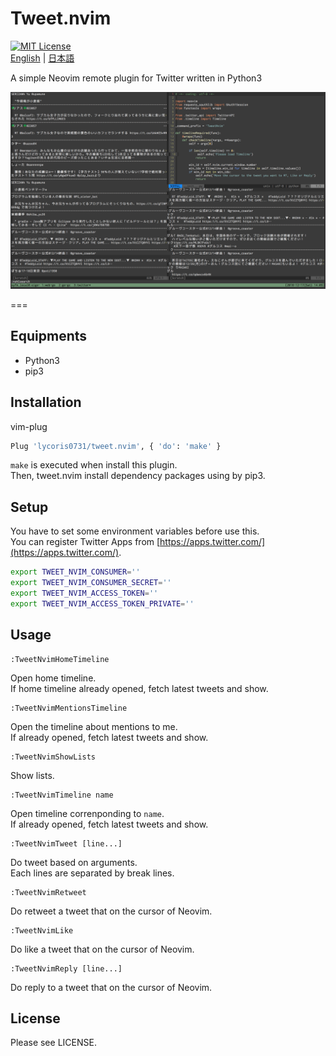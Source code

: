 # Tweet.nvim
[![MIT License](http://img.shields.io/badge/license-MIT-blue.svg?style=flat)](LICENSE)  
[English](./README.md) | [日本語](./README-ja.md)  

A simple Neovim remote plugin for Twitter written in Python3

![](./res/screen_shot.png)  

===

## Equipments
- Python3
- pip3

## Installation
vim-plug
``` sh
Plug 'lycoris0731/tweet.nvim', { 'do': 'make' }
```

`make` is executed when install this plugin.  
Then, tweet.nvim install dependency packages using by pip3.  

## Setup
You have to set some environment variables before use this.  
You can register Twitter Apps from [https://apps.twitter.com/](https://apps.twitter.com/).  
``` sh
export TWEET_NVIM_CONSUMER=''
export TWEET_NVIM_CONSUMER_SECRET=''
export TWEET_NVIM_ACCESS_TOKEN=''
export TWEET_NVIM_ACCESS_TOKEN_PRIVATE=''
```

## Usage 
```
:TweetNvimHomeTimeline
```
Open home timeline.  
If home timeline already opened, fetch latest tweets and show.  

```
:TweetNvimMentionsTimeline
```
Open the timeline about mentions to me.  
If already opened, fetch latest tweets and show.  

```
:TweetNvimShowLists
```
Show lists.  

```
:TweetNvimTimeline name
```
Open timeline correnponding to `name`.  
If already opened, fetch latest tweets and show.  

``` 
:TweetNvimTweet [line...]
```
Do tweet based on arguments.  
Each lines are separated by break lines.

```
:TweetNvimRetweet 
```
Do retweet a tweet that on the cursor of Neovim.  

```
:TweetNvimLike
```
Do like a tweet that on the cursor of Neovim.  

```
:TweetNvimReply [line...]
```
Do reply to a tweet that on the cursor of Neovim.  

## License
Please see LICENSE.
